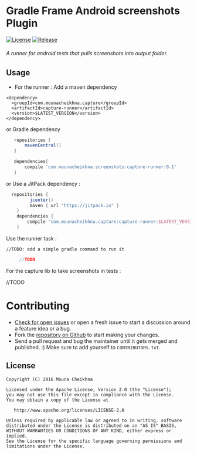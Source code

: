 Gradle Frame Android screenshots Plugin
=========================================

[![License](https://img.shields.io/badge/license-Apache%202.0-blue.svg?style=flat)](https://github.com/chemouna/capture/blob/master/LICENSE.txt)
[![Release](https://jitpack.io/v/User/Repo.svg)](https://jitpack.io/#User/Repo)

###### A runner for android tests that pulls screenshots into output folder.

Usage
----

  - For the runner :
   Add a maven dependency
   ```maven
   <dependency>
     <groupId>com.mounacheikhna.capture</groupId>
     <artifactId>capture-runner</artifactId>
     <version>$LATEST_VERSION</version>
   </dependency>
   ```
   
   or Gradle  dependency
   ```gradle
      repositories {
          mavenCentral()
      }
   
      dependencies{
          compile 'com.mounacheikhna.screenshots:capture-runner:0.1'
      }
   ```
   
   or Use a JitPack dependency : 
   ```gradle 
     repositories { 
            jcenter()
            maven { url "https://jitpack.io" }
       }
       dependencies {
           compile "com.mounacheikhna.capture:capture-runner:$LATEST_VERSION"
       }
   ```


   Use the runner task :

    //TODO: add a simple gradle command to run it

   ```groovy
        //TODO
   ```

   For the capture lib to take screenshots in tests :

   //TODO


Contributing
============

* [Check for open issues](https://github.com/chemouna/capture/issues) or open
   a fresh issue to start a discussion around a feature idea or a bug.
* Fork the [repository on Github](https://github.com/chemouna/capture)
   to start making your changes.
* Send a pull request and bug the maintainer until it gets merged and published.
   :) Make sure to add yourself to ``CONTRIBUTORS.txt``.

License
-------

    Copyright (C) 2016 Mouna Cheikhna

    Licensed under the Apache License, Version 2.0 (the "License");
    you may not use this file except in compliance with the License.
    You may obtain a copy of the License at

       http://www.apache.org/licenses/LICENSE-2.0

    Unless required by applicable law or agreed to in writing, software
    distributed under the License is distributed on an "AS IS" BASIS,
    WITHOUT WARRANTIES OR CONDITIONS OF ANY KIND, either express or implied.
    See the License for the specific language governing permissions and
    limitations under the License.


